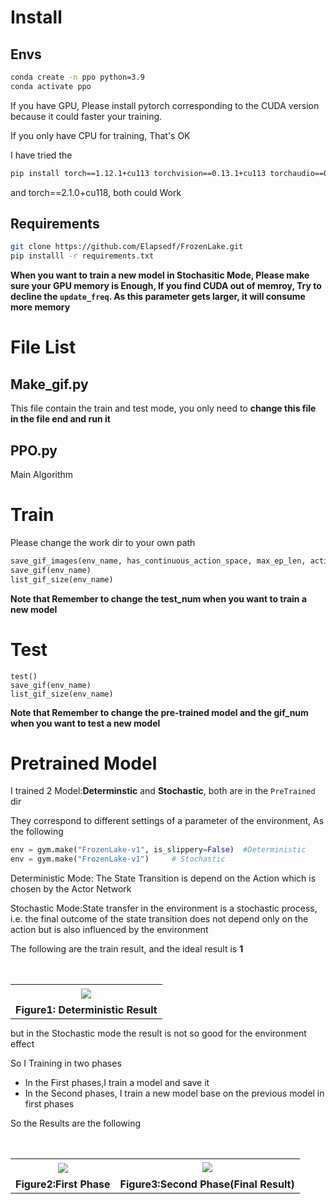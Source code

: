 # Install

## Envs

```bash
conda create -n ppo python=3.9
conda activate ppo
```

If  you have GPU, Please install pytorch corresponding to the CUDA version because it could faster your training.

If you only have CPU for training, That's OK

I have tried the  

```bash
pip install torch==1.12.1+cu113 torchvision==0.13.1+cu113 torchaudio==0.12.1 --extra-index-url https://download.pytorch.org/whl/cu113		#for CUDA 11.4
```

and torch==2.1.0+cu118, both could Work

## Requirements

```bash
git clone https://github.com/Elapsedf/FrozenLake.git
pip installl -r requirements.txt
```

**When you want to train a new model in Stochasitic Mode, Please make sure your GPU memory is Enough, If you find CUDA out of memroy, Try to decline the `update_freq`. As this parameter gets larger, it will consume more memory**



# File List

## Make_gif.py

This file contain the train and test mode, you only need to **change this file in the file end and run it**

## PPO.py

Main Algorithm

# Train

Please change the work dir to your own path

```python
save_gif_images(env_name, has_continuous_action_space, max_ep_len, action_std, pretrained)
save_gif(env_name)
list_gif_size(env_name)
```

**Note that  Remember to change the test_num when you want to train a new model**

# Test

```
test()		
save_gif(env_name)
list_gif_size(env_name)
```

**Note that  Remember to change the pre-trained model  and the gif_num when you want to test a new model**



# Pretrained Model

I trained 2 Model:**Determinstic** and **Stochastic**, both are in the `PreTrained` dir

They correspond to different settings of a parameter of the environment, As the following

```python
env = gym.make("FrozenLake-v1", is_slippery=False)	#Deterministic
env = gym.make("FrozenLake-v1")		# Stochastic
```

Deterministic Mode: The State Transition is depend on the Action which is chosen by the Actor Network

Stochastic Mode:State transfer in the environment is a stochastic process, i.e. the final outcome of the state transition does not depend only on the action but is also influenced by the environment

The following are the train result, and the ideal result is **1**



　　<table style="border:none;text-align:center;width:auto;margin: 0 auto;">
	<tbody>
		<tr>
			<td style="padding: 6px"><img src="http://cdn.elapsedf.cn/202311161011185.png" ></td>
		</tr>
        <tr><td><center><strong>Figure1: Deterministic Result</strong></center></td></tr>
	</tbody>
</table>


but in the Stochastic mode the result is not so good for the environment effect

So I Training in two phases

- In the First phases,I train a model and save it
- In the Second phases, I train a new model base on the previous model in first phases

So the Results are the following

　　<table style="border:none;text-align:center;width:auto;margin: 0 auto;">
	<tbody>
		<tr>
			<td style="padding: 6px"><img src="http://cdn.elapsedf.cn/202311161024572.png" ></td><td><img src="http://cdn.elapsedf.cn/202311161031224.png" ></td>
		</tr>
        <tr><td><center><strong>Figure2:First Phase</strong></center></td><td><center><strong>Figure3:Second Phase(Final Result)</strong></center></td></tr>
	</tbody>
</table>

